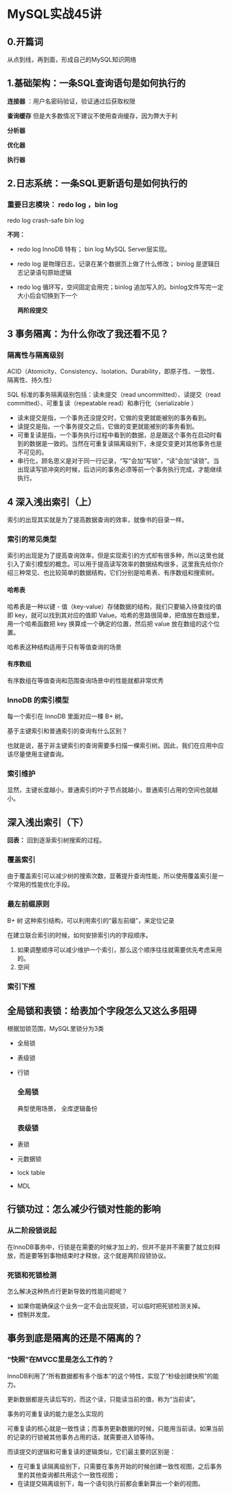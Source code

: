 # MySQL实战45讲

## 0.开篇词 

从点到线，再到面，形成自己的MySQL知识网络

## 1.基础架构：一条SQL查询语句是如何执行的

**连接器** ：用户名密码验证，验证通过后获取权限

**查询缓存**
但是大多数情况下建议不使用查询缓存，因为弊大于利

**分析器**

**优化器**

**执行器**

## 2.日志系统：一条SQL更新语句是如何执行的

### 重要日志模块： redo log ，bin log

redo log crash-safe
bin log 

**不同：**

* redo log InnoDB 特有； bin log MySQL Server层实现。
* redo log 是物理日志，记录在某个数据页上做了什么修改； binlog 是逻辑日志记录语句原始逻辑
* redo log 循环写，空间固定会用完；binlog 追加写入的。binlog文件写完一定大小后会切换到下一个
  
  **两阶段提交**

##  3 事务隔离：为什么你改了我还看不见？

### 隔离性与隔离级别

ACID（Atomicity、Consistency、Isolation、Durability，即原子性、一致性、隔离性、持久性）

SQL 标准的事务隔离级别包括：读未提交（read uncommitted）、读提交（read committed）、可重复读（repeatable read）和串行化（serializable ）

* 读未提交是指，一个事务还没提交时，它做的变更就能被别的事务看到。
* 读提交是指，一个事务提交之后，它做的变更就能被别的事务看到。
* 可重复读是指，一个事务执行过程中看到的数据，总是跟这个事务在启动时看到的数据是一致的。当然在可重复读隔离级别下，未提交变更对其他事务也是不可见的。
* 串行化，顾名思义是对于同一行记录，“写”会加“写锁”，“读”会加“读锁”。当出现读写锁冲突的时候，后访问的事务必须等前一个事务执行完成，才能继续执行。

## 4 深入浅出索引（上）

索引的出现其实就是为了提高数据查询的效率，就像书的目录一样。


###  索引的常见类型

索引的出现是为了提高查询效率，但是实现索引的方式却有很多种，所以这里也就引入了索引模型的概念。可以用于提高读写效率的数据结构很多，这里我先给你介绍三种常见、也比较简单的数据结构，它们分别是哈希表、有序数组和搜索树。

#### 哈希表

哈希表是一种以键 - 值（key-value）存储数据的结构，我们只要输入待查找的值即 key，就可以找到其对应的值即 Value。哈希的思路很简单，把值放在数组里，用一个哈希函数把 key 换算成一个确定的位置，然后把 value 放在数组的这个位置。

哈希表这种结构适用于只有等值查询的场景

#### 有序数组
有序数组在等值查询和范围查询场景中的性能就都非常优秀

### InnoDB 的索引模型

每一个索引在 InnoDB 里面对应一棵 B+ 树。

基于主键索引和普通索引的查询有什么区别？

也就是说，基于非主键索引的查询需要多扫描一棵索引树。因此，我们在应用中应该尽量使用主键查询。


### 索引维护

显然，主键长度越小，普通索引的叶子节点就越小，普通索引占用的空间也就越小。

## 深入浅出索引（下）

**回表：** 回到逐渐索引树搜索的过程。

### 覆盖索引

由于覆盖索引可以减少树的搜索次数，显著提升查询性能，所以使用覆盖索引是一个常用的性能优化手段。

### 最左前缀原则

B+ 树 这种索引结构，可以利用索引的“最左前缀”，来定位记录

在建立联合索引的时候，如何安排索引内的字段顺序。

1. 如果调整顺序可以减少维护一个索引，那么这个顺序往往就需要优先考虑采用的。
2. 空间

### 索引下推

## 全局锁和表锁：给表加个字段怎么又这么多阻碍

根据加锁范围，MySQL里锁分为3类
* 全局锁
* 表级锁
* 行锁
  
  ### 全局锁

  典型使用场景， 全库逻辑备份


  ### 表级锁

* 表锁
* 元数据锁

* lock table
* MDL

## 行锁功过：怎么减少行锁对性能的影响
  
### 从二阶段锁说起

在InnoDB事务中，行锁是在需要的时候才加上的，但并不是并不需要了就立刻释放，而是要等到事物结束时才释放，这个就是两阶段锁协议。

### 死锁和死锁检测

怎么解决这种热点行更新导致的性能问题呢？

* 如果你能确保这个业务一定不会出现死锁，可以临时把死锁检测关掉。
* 控制并发度。

## 事务到底是隔离的还是不隔离的？

### “快照”在MVCC里是怎么工作的？

InnoDB利用了“所有数据都有多个版本”的这个特性，实现了“秒级创建快照”的能力。

更新数据都是先读后写的，而这个读，只能读当前的值，称为“当前读”。

事务的可重复读的能力是怎么实现的

可重复读的核心就是一致性读；而事务更新数据的时候，只能用当前读。如果当前的记录的行锁被其他事务占用的话，就需要进入锁等待。

而读提交的逻辑和可重复读的逻辑类似，它们最主要的区别是：
* 在可重复读隔离级别下，只需要在事务开始的时候创建一致性视图，之后事务里的其他查询都共用这个一致性视图；
* 在读提交隔离级别下，每一个语句执行前都会重新算出一个新的视图。
  
  